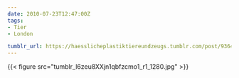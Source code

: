 ```yaml
---
date: 2010-07-23T12:47:00Z
tags:
- Tier
- London

tumblr_url: https://haesslicheplastiktiereundzeugs.tumblr.com/post/936436914
---
```

{{< figure src="tumblr_l6zeu8XXjn1qbfzcmo1_r1_1280.jpg" >}}
